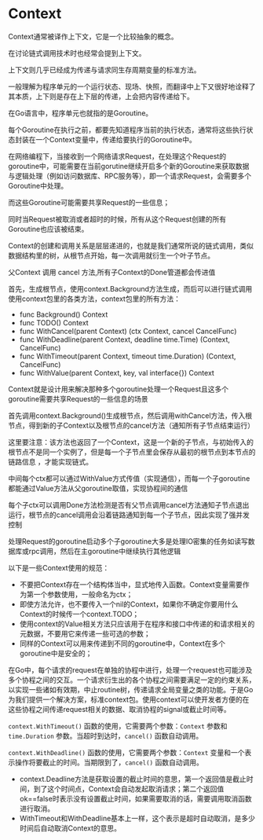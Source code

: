 # Context

Context通常被译作上下文，它是一个比较抽象的概念。

在讨论链式调用技术时也经常会提到上下文。

上下文则几乎已经成为传递与请求同生存周期变量的标准方法。

一般理解为程序单元的一个运行状态、现场、快照，而翻译中上下又很好地诠释了其本质，上下则是存在上下层的传递，上会把内容传递给下。

在Go语言中，程序单元也就指的是Goroutine。



每个Goroutine在执行之前，都要先知道程序当前的执行状态，通常将这些执行状态封装在一个Context变量中，传递给要执行的Goroutine中。



在网络编程下，当接收到一个网络请求Request，在处理这个Request的goroutine中，可能需要在当前gorutine继续开启多个新的Goroutine来获取数据与逻辑处理（例如访问数据库、RPC服务等），即一个请求Request，会需要多个Goroutine中处理。

而这些Goroutine可能需要共享Request的一些信息；

同时当Request被取消或者超时的时候，所有从这个Request创建的所有Goroutine也应该被结束。



Context的创建和调用关系是层层递进的，也就是我们通常所说的链式调用，类似数据结构里的树，从根节点开始，每一次调用就衍生一个叶子节点。

父Context 调用 cancel 方法,所有子Context的Done管道都会传进值

首先，生成根节点，使用context.Background方法生成，而后可以进行链式调用使用context包里的各类方法，context包里的所有方法：

- func Background() Context
- func TODO() Context
- func WithCancel(parent Context) (ctx Context, cancel CancelFunc)
- func WithDeadline(parent Context, deadline time.Time) (Context, CancelFunc)
- func WithTimeout(parent Context, timeout time.Duration) (Context, CancelFunc)
- func WithValue(parent Context, key, val interface{}) Context



Context就是设计用来解决那种多个goroutine处理一个Request且这多个goroutine需要共享Request的一些信息的场景



首先调用context.Background()生成根节点，然后调用withCancel方法，传入根节点，得到新的子Context以及根节点的cancel方法（通知所有子节点结束运行）

这里要注意：该方法也返回了一个Context，这是一个新的子节点，与初始传入的根节点不是同一个实例了，但是每一个子节点里会保存从最初的根节点到本节点的链路信息 ，才能实现链式。



中间每个ctx都可以通过WithValue方式传值（实现通信），而每一个子goroutine都能通过Value方法从父goroutine取值，实现协程间的通信

每个子ctx可以调用Done方法检测是否有父节点调用cancel方法通知子节点退出运行，根节点的cancel调用会沿着链路通知到每一个子节点，因此实现了强并发控制

处理Request的goroutine启动多个子goroutine大多是处理IO密集的任务如读写数据库或rpc调用，然后在主goroutine中继续执行其他逻辑



以下是一些Context使用的规范：

- 不要把Context存在一个结构体当中，显式地传入函数。Context变量需要作为第一个参数使用，一般命名为ctx；
- 即使方法允许，也不要传入一个nil的Context，如果你不确定你要用什么Context的时候传一个context.TODO；
- 使用context的Value相关方法只应该用于在程序和接口中传递的和请求相关的元数据，不要用它来传递一些可选的参数；
- 同样的Context可以用来传递到不同的goroutine中，Context在多个goroutine中是安全的；





在Go中，每个请求的request在单独的协程中进行，处理一个request也可能涉及多个协程之间的交互。一个请求衍生出的各个协程之间需要满足一定的约束关系，以实现一些诸如有效期，中止routine树，传递请求全局变量之类的功能。于是Go为我们提供一个解决方案，标准context包。使用context可以使开发者方便的在这些协程之间传递request相关的数据、取消协程的signal或截止时间等。

`context.WithTimeout()` 函数的使用，它需要两个参数：`Context` 参数和 `time.Duration` 参数。当超时到达时，`cancel()` 函数自动调用。

`context.WithDeadline()` 函数的使用，它需要两个参数：`Context` 变量和一个表示操作将要截止的时间。当期限到了，`cancel()` 函数自动调用。

- context.Deadline方法是获取设置的截止时间的意思，第一个返回值是截止时间，到了这个时间点，Context会自动发起取消请求；第二个返回值ok==false时表示没有设置截止时间，如果需要取消的话，需要调用取消函数进行取消。
- WithTimeout和WithDeadline基本上一样，这个表示是超时自动取消，是多少时间后自动取消Context的意思。